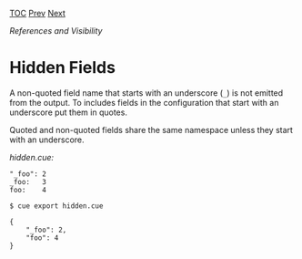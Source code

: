 [TOC](Readme.md) [Prev](emit.md) [Next](duplicates.md)

_References and Visibility_

# Hidden Fields

A non-quoted field name that starts with an underscore (`_`) is not
emitted from the output.
To includes fields in the configuration that start with an underscore
put them in quotes.

Quoted and non-quoted fields share the same namespace unless they start
with an underscore.

<!-- CUE editor -->
_hidden.cue:_
```
"_foo": 2
_foo:   3
foo:    4
```

<!-- result -->
`$ cue export hidden.cue`
```
{
    "_foo": 2,
    "foo": 4
}
```
